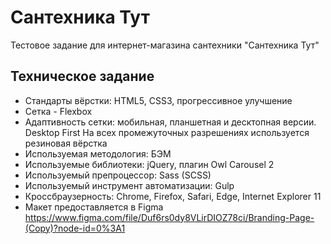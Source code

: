 # Сантехника Тут

Тестовое задание для интернет-магазина сантехники "Сантехника Тут"

## Техническое задание

- Стандарты вёрстки: HTML5, CSS3, прогрессивное улучшение
- Сетка - Flexbox
- Адаптивность сетки: мобильная, планшетная и десктопная версии. Desktop First
  На всех промежуточных разрешениях используется резиновая вёрстка  
- Используемая методология: БЭМ
- Используемые библиотеки: jQuery, плагин Owl Carousel 2
- Используемый препроцессор: Sass (SCSS)
- Используемый инструмент автоматизации: Gulp
- Кроссбраузерность: Chrome, Firefox, Safari, Edge, Internet Explorer 11
- Макет предоставляется в Figma https://www.figma.com/file/Duf6rs0dy8VLirDIOZ78ci/Branding-Page-(Copy)?node-id=0%3A1




